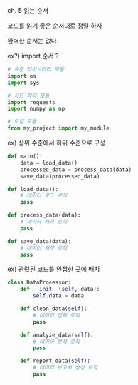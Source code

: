 ch. 5 읽는 순서


코드를 읽기 좋은 순서대로 정렬 하자

완벽한 순서는 없다.


ex?) import 순서 ?
```python
# 표준 라이브러리 모듈
import os
import sys

# 서드 파티 모듈
import requests
import numpy as np

# 로컬 모듈
from my_project import my_module

```

ex) 상위 수준에서 하위 수준으로 구성
```python
def main():
    data = load_data()
    processed_data = process_data(data)
    save_data(processed_data)

def load_data():
    # 데이터 로드 로직
    pass

def process_data(data):
    # 데이터 처리 로직
    pass

def save_data(data):
    # 데이터 저장 로직
    pass

```

ex) 관련된 코드를 인접한 곳에 배치
```python
class DataProcessor:
    def __init__(self, data):
        self.data = data

    def clean_data(self):
        # 데이터 정제 로직
        pass

    def analyze_data(self):
        # 데이터 분석 로직
        pass

    def report_data(self):
        # 데이터 보고서 생성 로직
        pass

```


